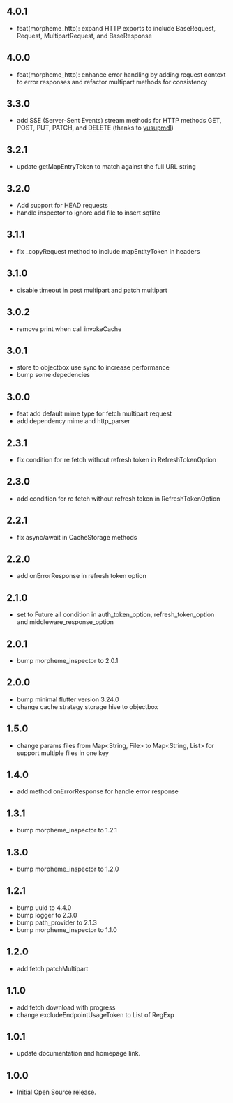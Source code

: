 ## 4.0.1

- feat(morpheme_http): expand HTTP exports to include BaseRequest, Request, MultipartRequest, and BaseResponse

## 4.0.0

- feat(morpheme_http): enhance error handling by adding request context to error responses and refactor multipart methods for consistency

## 3.3.0

- add SSE (Server-Sent Events) stream methods for HTTP methods GET, POST, PUT, PATCH, and DELETE (thanks to [yusupmdl](https://github.com/yusupmdl]))

## 3.2.1

- update getMapEntryToken to match against the full URL string

## 3.2.0

- Add support for HEAD requests
- handle inspector to ignore add file to insert sqflite

## 3.1.1

- fix _copyRequest method to include mapEntityToken in headers

## 3.1.0

- disable timeout in post multipart and patch multipart 

## 3.0.2

- remove print when call invokeCache

## 3.0.1

- store to objectbox use sync to increase performance
- bump some depedencies

## 3.0.0

- feat add default mime type for fetch multipart request
- add dependency mime and http_parser

## 2.3.1

- fix condition for re fetch without refresh token in RefreshTokenOption

## 2.3.0

- add condition for re fetch without refresh token in RefreshTokenOption

## 2.2.1

- fix async/await in CacheStorage methods

## 2.2.0

- add onErrorResponse in refresh token option

## 2.1.0

- set to Future all condition in auth_token_option, refresh_token_option and middleware_response_option

## 2.0.1

- bump morpheme_inspector to 2.0.1

## 2.0.0

- bump minimal flutter version 3.24.0
- change cache strategy storage hive to objectbox

## 1.5.0

- change params files from Map<String, File> to Map<String, List<File>> for support multiple files in one key

## 1.4.0

- add method onErrorResponse for handle error response

## 1.3.1

- bump morpheme_inspector to 1.2.1

## 1.3.0

- bump morpheme_inspector to 1.2.0

## 1.2.1

- bump uuid to 4.4.0
- bump logger to 2.3.0
- bump path_provider to 2.1.3
- bump morpheme_inspector to 1.1.0

## 1.2.0

- add fetch patchMultipart

## 1.1.0

- add fetch download with progress
- change excludeEndpointUsageToken to List of RegExp

## 1.0.1

- update documentation and homepage link.

## 1.0.0

- Initial Open Source release.

